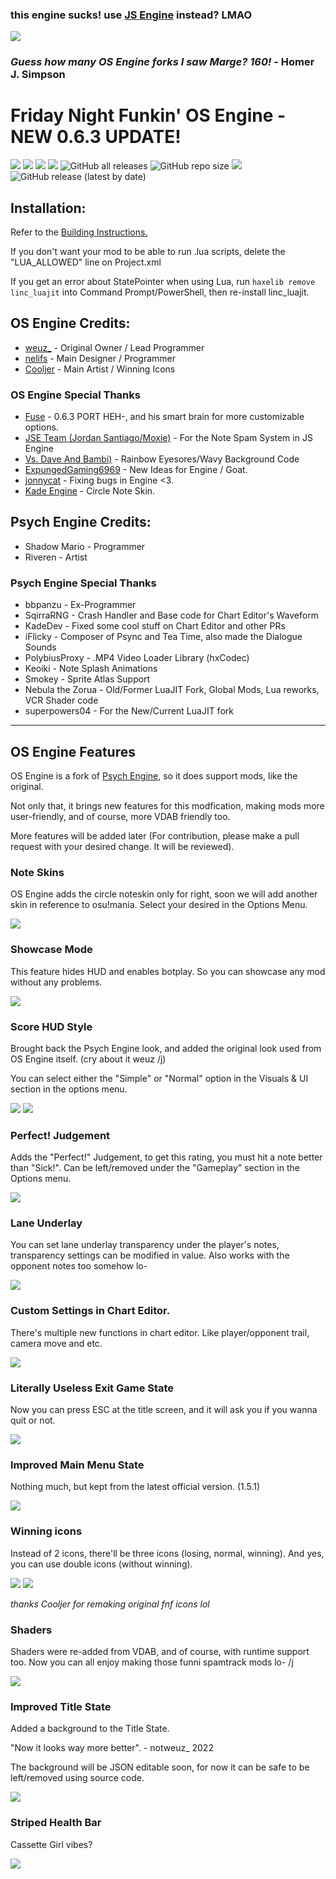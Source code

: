### this engine sucks! use [JS Engine](https://github.com/JordanSantiagoYT/FNF-JS-Engine) instead? LMAO

![](https://pbs.twimg.com/media/GUgvjl2XoAA7nyC?format=jpg&name=small)
### *Guess how many OS Engine forks I saw Marge? 160!* - Homer J. Simpson

# Friday Night Funkin' OS Engine - NEW 0.6.3 UPDATE!
![](https://img.shields.io/github/issues/FuseIsHere813/FNF-OSEngine-New) ![](https://img.shields.io/github/forks/FuseIsHere813/FNF-OSEngine-New) ![](https://img.shields.io/github/stars/FuseIsHere813/FNF-OSEngine-New) ![](https://img.shields.io/github/license/FuseIsHere813/FNF-OSEngine-New) ![GitHub all releases](https://img.shields.io/github/downloads/FuseIsHere813/FNF-OSEngine-New/total) ![GitHub repo size](https://img.shields.io/github/repo-size/FuseIsHere813/FNF-OSEngine-New) ![](https://img.shields.io/github/contributors/FuseIsHere813/FNF-OSEngine-New) ![GitHub release (latest by date)](https://img.shields.io/github/downloads/FuseIsHere813/FNF-OSEngine-New/latest/total)

## Installation:

Refer to the [Building Instructions.](https://github.com/FuseIsHere813/FNF-OSEngine-New/wiki/Library-Versions)

If you don't want your mod to be able to run .lua scripts, delete the "LUA_ALLOWED" line on Project.xml

If you get an error about StatePointer when using Lua, run `haxelib remove linc_luajit` into Command Prompt/PowerShell, then re-install linc_luajit.

## OS Engine Credits:
* [weuz_](https://github.com/notweuz) - Original Owner / Lead Programmer
* [nelifs](https://github.com/nelifs) - Main Designer / Programmer
* [Cooljer](https://github.com/cooljer) - Main Artist / Winning Icons

### OS Engine Special Thanks
* [Fuse](https://github.com/FuseIsHere813) - 0.6.3 PORT HEH-, and his smart brain for more customizable options.
* [JSE Team (Jordan Santiago/Moxie)](https://github.com/JordanSantiagoYT/FNF-JS-Engine) - For the Note Spam System in JS Engine
* [Vs. Dave And Bambi)](https://twitter.com/vsdaveandbambi) - Rainbow Eyesores/Wavy Background Code
* [ExpungedGaming6969](youtube.com/@ExpungedGaming6969) - New Ideas for Engine / Goat.
* [jonnycat](https://github.com/McJonnycat) - Fixing bugs in Engine <3.
* [Kade Engine](https://gamebanana.com/mods/44291) - Circle Note Skin.

## Psych Engine Credits:
* Shadow Mario - Programmer
* Riveren - Artist

### Psych Engine Special Thanks
* bbpanzu - Ex-Programmer
* SqirraRNG - Crash Handler and Base code for Chart Editor's Waveform
* KadeDev - Fixed some cool stuff on Chart Editor and other PRs
* iFlicky - Composer of Psync and Tea Time, also made the Dialogue Sounds
* PolybiusProxy - .MP4 Video Loader Library (hxCodec)
* Keoiki - Note Splash Animations
* Smokey - Sprite Atlas Support
* Nebula the Zorua - Old/Former LuaJIT Fork, Global Mods, Lua reworks, VCR Shader code
* superpowers04 - For the New/Current LuaJIT fork
_____________________________________

## OS Engine Features

OS Engine is a fork of [Psych Engine](https://github.com/shadowmario/psychengine/tag/0.6.2), so it does support mods, like the original.

Not only that, it brings new features for this modfication, making mods more user-friendly, and of course, more VDAB friendly too.

More features will be added later (For contribution, please make a pull request with your desired change. It will be reviewed).

### Note Skins
OS Engine adds the circle noteskin only for right, soon we will add another skin in reference to osu!mania.
Select your desired in the Options Menu.

![](./docs/img/osEngine/circle.png)

### Showcase Mode
This feature hides HUD and enables botplay. So you can showcase any mod without any problems.

![](./docs/img/osEngine/showcase.png)

### Score HUD Style
Brought back the Psych Engine look, and added the original look used from OS Engine itself.
(cry about it weuz /j)

You can select either the "Simple" or "Normal" option in the Visuals & UI section in the options menu.

![](./docs/img/osEngine/scoreHUD2.png)
![](./docs/img/osEngine/scoreHUD1.png)

### Perfect! Judgement
Adds the "Perfect!" Judgement, to get this rating, you must hit a note better than "Sick!".
Can be left/removed under the "Gameplay" section in the Options menu.

![](./docs/img/osEngine/perfect.png)

### Lane Underlay
You can set lane underlay transparency under the player's notes, transparency settings can be modified in value.
Also works with the opponent notes too somehow lo-

![](./docs/img/osEngine/underlayUGH.png)

### Custom Settings in Chart Editor.
There's multiple new functions in chart editor. Like player/opponent trail, camera move and etc.

![](./docs/img/osEngine/chartOptions.png)

### Literally Useless Exit Game State
Now you can press ESC at the title screen, and it will ask you if you wanna quit or not.

![](./docs/img/osEngine/gameExit.png)

### Improved Main Menu State

Nothing much, but kept from the latest official version. (1.5.1)

![](./docs/img/osEngine/mainMenu.png)

### Winning icons 
Instead of 2 icons, there'll be three icons (losing, normal, winning). And yes, you can use double icons (without winning).

![](./docs/img/osEngine/winIcon1.png)
![](./docs/img/osEngine/winIcon2.png)

*thanks Cooljer for remaking original fnf icons lol*

### Shaders
Shaders were re-added from VDAB, and of course, with runtime support too. Now you can all enjoy making those funni spamtrack mods lo- /j

![](./docs/img/osEngine/inGameExample.png)

### Improved Title State
Added a background to the Title State. 

"Now it looks way more better". - notweuz_ 2022

The background will be JSON editable soon, for now it can be safe to be left/removed using source code.

![](./docs/img/osEngine/title.png)

### Striped Health Bar
Cassette Girl vibes?

![](./docs/img/osEngine/strippedBar.png)
